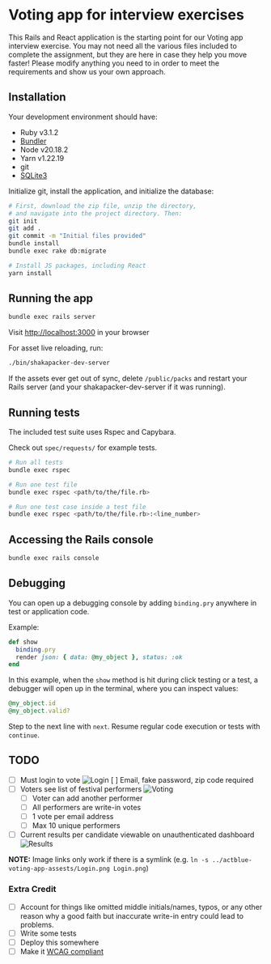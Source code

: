 # Voting app for interview exercises

This Rails and React application is the starting point for our Voting app
interview exercise. You may not need all the various files included to complete
the assignment, but they are here in case they help you move faster! Please
modify anything you need to in order to meet the requirements and show us your
own approach.

## Installation

Your development environment should have:

* Ruby v3.1.2
* [Bundler](https://bundler.io/)
* Node v20.18.2
* Yarn v1.22.19
* git
* [SQLite3](https://www.sqlite.org/)

Initialize git, install the application, and initialize the database:

```sh
# First, download the zip file, unzip the directory,
# and navigate into the project directory. Then:
git init
git add .
git commit -m "Initial files provided"
bundle install
bundle exec rake db:migrate

# Install JS packages, including React
yarn install
```

## Running the app

```sh
bundle exec rails server
```

Visit [http://localhost:3000](http://localhost:3000) in your browser

For asset live reloading, run:
```sh
./bin/shakapacker-dev-server
```

If the assets ever get out of sync, delete `/public/packs` and restart your
Rails server (and your shakapacker-dev-server if it was running).

## Running tests

The included test suite uses Rspec and Capybara.

Check out `spec/requests/` for example tests.

```sh
# Run all tests
bundle exec rspec

# Run one test file
bundle exec rspec <path/to/the/file.rb>

# Run one test case inside a test file
bundle exec rspec <path/to/the/file.rb>:<line_number>
```

## Accessing the Rails console

```sh
bundle exec rails console
```

## Debugging

You can open up a debugging console by adding `binding.pry` anywhere in test or
application code.

Example:

```rb
def show
  binding.pry
  render json: { data: @my_object }, status: :ok
end
```

In this example, when the `show` method is hit during click testing or a test,
a debugger will open up in the terminal, where you can inspect values:

```rb
@my_object.id
@my_object.valid?
```

Step to the next line with `next`. Resume regular code execution or tests with
`continue`.

## TODO

- [ ] Must login to vote ![Login](Login.png)
    [ ] Email, fake password, zip code required
- [ ] Voters see list of festival performers ![Voting](Voting.png)
    - [ ] Voter can add another performer
    - [ ] All performers are write-in votes
    - [ ] 1 vote per email address
    - [ ] Max 10 unique performers
- [ ] Current results per candidate viewable on unauthenticated dashboard ![Results](Results.png)

**NOTE:** Image links only work if there is a symlink (e.g. `ln -s ../actblue-voting-app-assests/Login.png Login.png`)

### Extra Credit

- [ ] Account for things like omitted middle initials/names, typos, or any other reason why a good faith but inaccurate write-in entry could lead to problems.
- [ ] Write some tests
- [ ] Deploy this somewhere
- [ ] Make it [WCAG compliant](https://www.w3.org/WAI/standards-guidelines/wcag/)